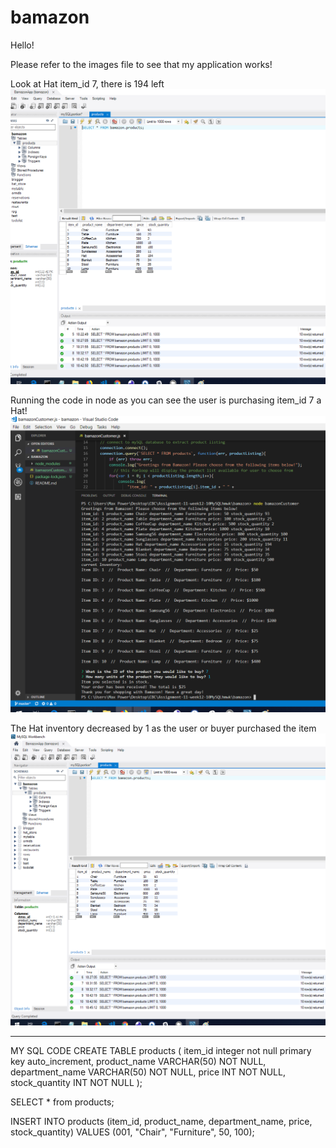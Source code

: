# bamazon

Hello!

Please refer to the images file to see that my application works!

 Look at Hat item_id 7, there is 194 left ![Image 1](https://github.com/sunbas2/bamazon/blob/master/images/1.png "Look at Hat item_id 7, there is 194 left")

Running the code in node as you can see the user is purchasing item_id 7 a Hat!  ![Image 2](https://github.com/sunbas2/bamazon/blob/master/images/2.png "Running the code in node as you can see the user is purchasing item_id 7 a Hat!")

The Hat inventory decreased by 1 as the user or buyer purchased the item ![Image 3 -> Done, as you can see the hat inventory decreased by 1. ](https://github.com/sunbas2/bamazon/blob/master/images/3.png "The Hat inventory decreased by 1 as the user or buyer purchased the item")



-----------------------------------------------------------------------

MY SQL CODE
CREATE TABLE products (
	item_id integer not null primary key auto_increment,
	product_name VARCHAR(50) NOT NULL,
	department_name VARCHAR(50) NOT NULL,
	price INT NOT NULL, 
	stock_quantity INT NOT NULL
);
	
SELECT * from products;    

INSERT INTO products (item_id, product_name, department_name, price, stock_quantity) VALUES (001, "Chair", "Furniture", 50, 100);
